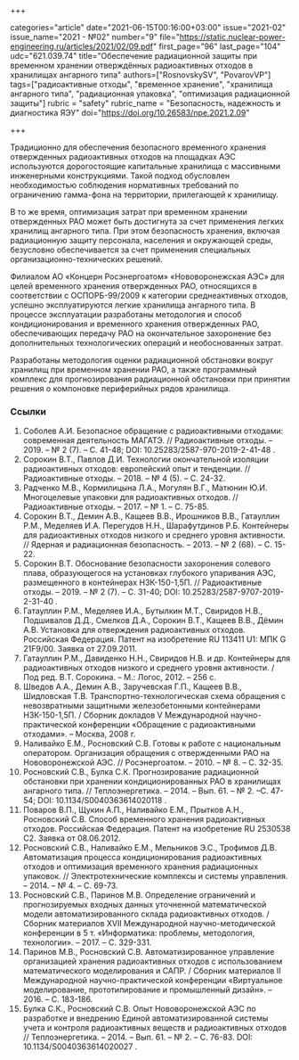 +++

categories="article"
date="2021-06-15T00:16:00+03:00"
issue="2021-02"
issue_name="2021 - №02"
number="9"
file="https://static.nuclear-power-engineering.ru/articles/2021/02/09.pdf"
first_page="96"
last_page="104"
udc="621.039.74"
title="Обеспечение радиационной защиты при временном хранении отверждённых радиоактивных отходов в хранилищах ангарного типа"
authors=["RosnovskySV", "PovarovVP"]
tags=["радиоактивные отходы", "временное хранение", "хранилища ангарного типа", "радиационная упаковка", "оптимизация радиационной защиты"]
rubric = "safety"
rubric_name = "Безопасность, надежность и диагностика ЯЭУ"
doi="https://doi.org/10.26583/npe.2021.2.09"

+++

Традиционно для обеспечения безопасного временного хранения отвержденных радиоактивных отходов на площадках АЭС используются дорогостоящие капитальные хранилища с массивными инженерными конструкциями. Такой подход обусловлен необходимостью соблюдения нормативных требований по ограничению гамма-фона на территории, прилегающей к хранилищу.

В то же время, оптимизация затрат при временном хранении отвержденных РАО может быть достигнута за счет применения легких хранилищ ангарного типа. При этом безопасность хранения, включая радиационную защиту персонала, населения и окружающей среды, безусловно обеспечивается за счет применения специальных организационно-технических решений.

Филиалом АО «Концерн Росэнергоатом» «Нововоронежская АЭС» для целей временного хранения отвержденных РАО, относящихся в соответствии с ОСПОРБ-99/2009 к категории среднеактивных отходов, успешно эксплуатируются легкие хранилища ангарного типа. В процессе эксплуатации разработаны методология и способ кондиционирования и
временного хранения отвержденных РАО, обеспечивающих передачу
РАО на окончательное захоронение без дополнительных технологических операций и необоснованных затрат.

Разработаны методология оценки радиационной обстановки вокруг хранилищ при временном хранении РАО, а также программный комплекс для прогнозирования радиационной обстановки при принятии решения о компоновке периферийных рядов хранилища.

### Ссылки

1. Соболев А.И. Безопасное обращение с радиоактивными отходами: современная деятельность МАГАТЭ. // Радиоактивные отходы. – 2019. – № 2 (7). – С. 41-48; DOI: 10.25283/2587-970-2019-2-41-48 .
2. Сорокин В.Т., Павлов Д.И. Технологии окончательной изоляции радиоактивных отходов: европейский опыт и тенденции. // Радиоактивные отходы. – 2018. – № 4 (5). – С. 24-32.
3. Радченко М.В., Кормилицына Л.А., Могулян В.Г., Матюнин Ю.И. Многоцелевые упаковки для радиоактивных отходов. // Радиоактивные отходы. – 2017. – № 1. – С. 75-85.
4. Сорокин В.Т., Демин А.В., Кащеев В.В., Ирошников В.В., Гатауллин Р.М., Меделяев И.А. Перегудов Н.Н., Шарафутдинов Р.Б. Контейнеры для радиоактивных отходов низкого и среднего уровня активности. // Ядерная и радиационная безопасность. – 2013. – № 2 (68). – С. 15-22.
5. Сорокин В.Т. Обоснование безопасности захоронения солевого плава, образующегося на установках глубокого упаривания АЭС, размещенного в контейнерах НЗК-150-1,5П. // Радиоактивные отходы. – 2019. – № 2 (7). – С. 31-40; DOI: 10.25283/2587-9707-2019-2-31-40 .
6. Гатауллин Р.М., Меделяев И.А., Бутылкин М.Т., Свиридов Н.В., Подшивалов Д.Д., Смелков Д.А., Сорокин В.Т., Кащеев В.В., Дёмин А.В. Установка для отверждения радиоактивных отходов. Российская Федерация. Патент на изобретение RU 113411 U1: МПК G 21F9/00. Заявка от 27.09.2011.
7. Гатауллин Р.М., Давиденко Н.Н., Свиридов Н.В. и др. Контейнеры для радиоактивных отходов низкого и среднего уровня активности. / Под ред. В.Т. Сорокина. – М.: Логос, 2012. – 256 с.
8. Шведов А.А., Демин А.В., Заручевская Г.П., Кащеев В.В., Шидловская Т.В. Транспортно-технологическая схема обращения с невозвратными защитными железобетонными контейнерами НЗК-150-1,5П. / Сборник докладов V Международной научно-практической конференции «Обращение с радиоактивными отходами». – Москва, 2008 г.
9. Наливайко Е.М., Росновский С.В. Готовы к работе с национальным оператором. Организация обращения с отвержденными РАО на Нововоронежской АЭС. // Росэнергоатом. – 2010. – № 8. – С. 32-35.
10. Росновский С.В., Булка С.К. Прогнозирование радиационной обстановки при хранении кондиционированных РАО в хранилищах ангарного типа. // Теплоэнергетика. – 2014. – Вып. 61. – № 2. –С. 47-54; DOI: 10.1134/S0040363614020118 .
11. Поваров В.П., Щукин А.П., Наливайко Е.М., Прытков А.Н., Росновский С.В. Способ временного хранения радиоактивных отходов. Российская Федерация. Патент на изобретение RU 2530538 C2. Заявка от 08.06.2012.
12. Росновский С.В., Наливайко Е.М., Мельников Э.С., Трофимов Д.В. Автоматизация процесса кондиционирования радиоактивных отходов и оптимизация временного хранения радиационных упаковок. // Электротехнические комплексы и системы управления. – 2014. – № 4. – С. 69-73.
13. Росновский С.В., Паринов М.В. Определение ограничений и прогнозируемых входных данных уточненной математической модели автоматизированного склада радиоактивных отходов. / Сборник материалов XVII Международной научно-методической конференции в 5 т. «Информатика: проблемы, методология, технологии». – 2017. – С. 329-331.
14. Паринов М.В., Росновский С.В. Автоматизированное управление организацией хранения радиоактивных отходов с использованием математического моделирования и САПР. / Сборник материалов II Международной научно-практической конференции «Виртуальное моделирование, прототипирование и промышленный дизайн». – 2016. – С. 183-186.
15. Булка С.К., Росновский С.В. Опыт Нововоронежской АЭС по разработке и внедрению Единой автоматизированной системы учета и контроля радиоактивных веществ и радиоактивных отходов // Теплоэнергетика. – 2014. – Вып. 61. – № 2. – С. 76-83. DOI: 10.1134/S0040363614020027 .